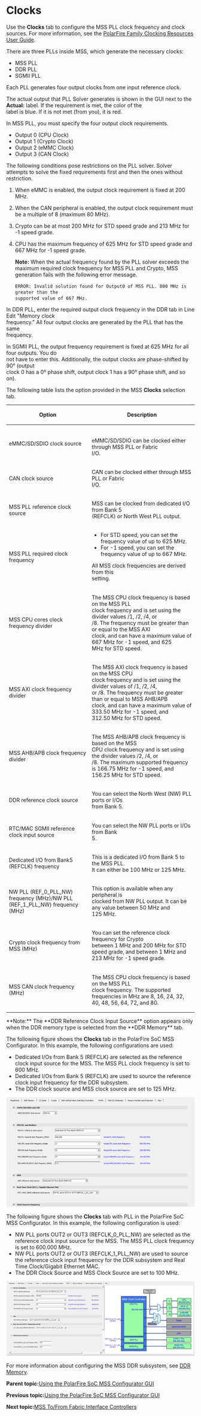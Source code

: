 # Clocks

Use the **Clocks** tab to configure the MSS PLL clock frequency and clock<br /> sources. For more information, see the [PolarFire Family Clocking Resources User Guide](https://ww1.microchip.com/downloads/aemDocuments/documents/FPGA/ProductDocuments/UserGuides/Microchip_PolarFire_FPGA_and_PolarFire_SoC_FPGA_Clocking_Resources_User_Guide_VB.pdf).

There are three PLLs inside MSS, which generate the necessary clocks:

-   MSS PLL
-   DDR PLL
-   SGMII PLL

Each PLL generates four output clocks from one input reference clock.

The actual output that PLL Solver generates is shown in the GUI next to the<br /> **Actual:** label. If the requirement is met, the color of the<br /> label is blue. If it is not met \(from you\), it is red.

In MSS PLL, you must specify the four output clock requirements.

-   Output 0 \(CPU Clock\)
-   Output 1 \(Crypto Clock\)
-   Output 2 \(eMMC Clock\)
-   Output 3 \(CAN Clock\)

The following conditions pose restrictions on the PLL solver. Solver attempts to solve the fixed requirements first and then the ones without restriction.

1.  When eMMC is enabled, the output clock requirement is fixed at 200 MHz.
2.  When the CAN peripheral is enabled, the output clock requirement must be a multiple of 8 \(maximum 80 MHz\).
3.  Crypto can be at most 200 MHz for STD speed grade and 213 MHz for -1 speed grade.
4.  CPU has the maximum frequency of 625 MHz for STD speed grade and 667 MHz for -1 speed grade.

    **Note:** When the actual frequency found by the PLL solver exceeds the maximum required clock frequency for MSS PLL and Crypto, MSS generation fails with the following error message.

    ```
    ERROR: Invalid solution found for Output0 of MSS PLL. 800 MHz is greater than the 
    supported value of 667 MHz.
    ```


In DDR PLL, enter the required output clock frequency in the DDR tab in Line Edit "Memory clock<br /> frequency." All four output clocks are generated by the PLL that has the same<br /> frequency.

In SGMII PLL, the output frequency requirement is fixed at 625 MHz for all four outputs. You do<br /> not have to enter this. Additionally, the output clocks are phase-shifted by 90° \(output<br /> clock 0 has a 0° phase shift, output clock 1 has a 90° phase shift, and so on\).

The following table lists the option provided in the MSS **Clocks** selection<br /> tab.

<table id="TABLE_PXB_JXQ_YMB"><thead><tr><th>

Option

</th><th>

Description

</th></tr></thead><tbody><tr><td>

eMMC/SD/SDIO clock source

</td><td>

<br /> eMMC/SD/SDIO can be clocked either through MSS PLL or Fabric<br /> I/O.<br />

</td></tr><tr><td>

CAN clock source

</td><td>

CAN can be clocked either through MSS PLL or Fabric<br /> I/O.

</td></tr><tr><td>

MSS PLL reference clock source

</td><td>

MSS can be clocked from dedicated I/O from Bank 5<br /> \(REFCLK\) or North West PLL output.

</td></tr><tr><td>

MSS PLL required clock frequency

</td><td>

-   For STD speed, you can set the frequency value of up to 625 MHz.
-   For -1 speed, you can set the frequency value of up to 667 MHz.

 All MSS clock frequencies are derived from this<br /> setting.

</td></tr><tr><td>

MSS CPU cores clock frequency divider

</td><td>

The MSS CPU clock frequency is based on the MSS PLL<br /> clock frequency and is set using the divider values /1, /2, /4, or<br /> /8. The frequency must be greater than or equal to the MSS AXI<br /> clock, and can have a maximum value of 667 MHz for -1 speed, and 625<br /> MHz for STD speed.

</td></tr><tr><td>

MSS AXI clock frequency divider

</td><td>

The MSS AXI clock frequency is based on the MSS CPU<br /> clock frequency and is set using the divider values of /1, /2, /4,<br /> or /8. The frequency must be greater than or equal to MSS AHB/APB<br /> clock, and can have a maximum value of 333.50 MHz for -1 speed, and<br /> 312.50 MHz for STD speed.

</td></tr><tr><td>

MSS AHB/APB clock frequency divider

</td><td>

The MSS AHB/APB clock frequency is based on the MSS<br /> CPU clock frequency and is set using the divider values /2, /4, or<br /> /8. The maximum supported frequency is 166.75 MHz for -1 speed, and<br /> 156.25 MHz for STD speed.

</td></tr><tr><td>

DDR reference clock source

</td><td>

You can select the North West \(NW\) PLL ports or I/Os<br /> from Bank 5.

</td></tr><tr><td>

RTC/MAC SGMII reference clock input source

</td><td>

You can select the NW PLL ports or I/Os from Bank<br /> 5.

</td></tr><tr><td>

Dedicated I/O from Bank5 \(REFCLK\) frequency

</td><td>

This is a dedicated I/O from Bank 5 to the MSS PLL.<br /> It can either be 100 MHz or 125 MHz.

</td></tr><tr><td>

NW PLL \(REF\_0\_PLL\_NW\) frequency \(MHz\)/NW PLL<br /> \(REF\_1\_PLL\_NW\) frequency \(MHz\)

</td><td>

This option is available when any peripheral is<br /> clocked from NW PLL output. It can be any value between 50 MHz and<br /> 125 MHz.

</td></tr><tr><td>

Crypto clock frequency from MSS \(MHz\)

</td><td>

You can set the reference clock frequency for Crypto<br /> between 1 MHz and 200 MHz for STD speed grade, and between 1 MHz and<br /> 213 MHz for -1 speed grade.

</td></tr><tr><td>

MSS CAN clock frequency \(MHz\)

</td><td>

The MSS CPU clock frequency is based on the MSS PLL<br /> clock frequency. The supported frequencies in MHz are 8, 16, 24, 32,<br /> 40, 48, 56, 64, 72, and 80.

</td></tr></tbody>
</table>**Note:** The **DDR Reference Clock Input Source** option appears only when the DDR memory type is selected from the **DDR Memory** tab.

The following figure shows the **Clocks** tab in the PolarFire SoC MSS<br /> Configurator. In this example, the following configurations are used:

-   Dedicated I/Os from Bank 5 \(REFCLK\) are selected as the reference clock input source for the MSS. The MSS PLL clock frequency is set to 600 MHz.
-   Dedicated I/Os from Bank 5 \(REFCLK\) are used to source the reference clock input frequency for the DDR subsystem.
-   The DDR clock source and MSS clock source are set to 125 MHz.

![](GUID-717AB91B-71C8-4C69-998E-68338BAE3BD2-low.png "Clocks Tab")

The following figure shows the **Clocks** tab with PLL in the PolarFire SoC<br /> MSS Configurator. In this example, the following configuration is used:

-   NW PLL ports OUT2 or OUT3 \(REFCLK\_0\_PLL\_NW\) are selected as the reference clock input source for the MSS. The MSS PLL clock frequency is set to 600.000 MHz.
-   NW PLL ports OUT2 or OUT3 \(REFCLK\_1\_PLL\_NW\) are used to source the reference clock input frequency for the DDR subsystem and Real Time Clock/Gigabit Ethernet MAC.
-   The DDR Clock Source and MSS Clock Source are set to 100 MHz.

![](GUID-274AFDB5-34CE-47C9-9980-E5C6306622E9-low.jpg "Clocks Tab with PLL")

For more information about configuring the MSS DDR subsystem, see [DDR Memory](GUID-A29420D1-4E36-4920-B9BB-DD0B63F5E787.md#).

**Parent topic:**[Using the PolarFire SoC MSS Configurator GUI](GUID-E11D45E3-7975-4122-BA81-72D6BDD0CD1A.md)

**Previous topic:**[Using the PolarFire SoC MSS Configurator GUI](GUID-E11D45E3-7975-4122-BA81-72D6BDD0CD1A.md)

**Next topic:**[MSS To/From Fabric Interface Controllers](GUID-A1E1F5D7-A681-4C06-9435-D515826BD296.md)

